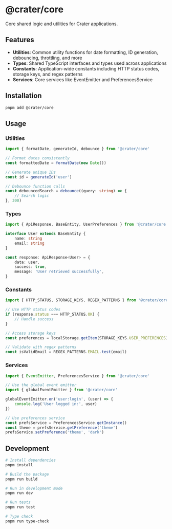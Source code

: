 # @crater/core

Core shared logic and utilities for Crater applications.

## Features

- **Utilities**: Common utility functions for date formatting, ID generation, debouncing, throttling, and more
- **Types**: Shared TypeScript interfaces and types used across applications
- **Constants**: Application-wide constants including HTTP status codes, storage keys, and regex patterns
- **Services**: Core services like EventEmitter and PreferencesService

## Installation

```bash
pnpm add @crater/core
```

## Usage

### Utilities

```typescript
import { formatDate, generateId, debounce } from '@crater/core'

// Format dates consistently
const formattedDate = formatDate(new Date())

// Generate unique IDs
const id = generateId('user')

// Debounce function calls
const debouncedSearch = debounce((query: string) => {
    // Search logic
}, 300)
```

### Types

```typescript
import { ApiResponse, BaseEntity, UserPreferences } from '@crater/core'

interface User extends BaseEntity {
    name: string
    email: string
}

const response: ApiResponse<User> = {
    data: user,
    success: true,
    message: 'User retrieved successfully',
}
```

### Constants

```typescript
import { HTTP_STATUS, STORAGE_KEYS, REGEX_PATTERNS } from '@crater/core'

// Use HTTP status codes
if (response.status === HTTP_STATUS.OK) {
    // Handle success
}

// Access storage keys
const preferences = localStorage.getItem(STORAGE_KEYS.USER_PREFERENCES)

// Validate with regex patterns
const isValidEmail = REGEX_PATTERNS.EMAIL.test(email)
```

### Services

```typescript
import { EventEmitter, PreferencesService } from '@crater/core'

// Use the global event emitter
import { globalEventEmitter } from '@crater/core'

globalEventEmitter.on('user:login', (user) => {
    console.log('User logged in:', user)
})

// Use preferences service
const prefsService = PreferencesService.getInstance()
const theme = prefsService.getPreference('theme')
prefsService.setPreference('theme', 'dark')
```

## Development

```bash
# Install dependencies
pnpm install

# Build the package
pnpm run build

# Run in development mode
pnpm run dev

# Run tests
pnpm run test

# Type check
pnpm run type-check
```
